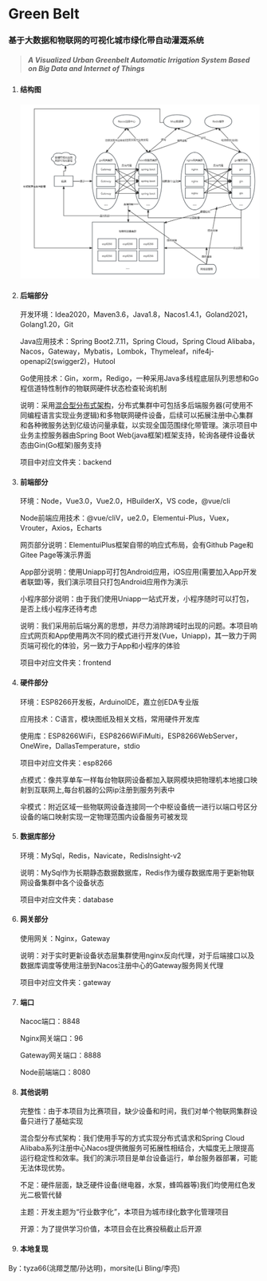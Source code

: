 # Green Belt
### 基于大数据和物联网的可视化城市绿化带自动灌溉系统
> ##### *A Visualized Urban Greenbelt Automatic Irrigation System Based on Big Data and Internet of Things*
>

1. #### 结构图

   #### ![架构图](./文档/架构图.png)

2. #### 后端部分

   开发环境：Idea2020，Maven3.6，Java1.8，Nacos1.4.1，Goland2021，Golang1.20，Git

   Java应用技术：Spring Boot2.7.11，Spring Cloud，Spring Cloud Alibaba，Nacos，Gateway，Mybatis，Lombok，Thymeleaf，nife4j-openapi2(swigger2)，Hutool

   Go使用技术：Gin，xorm，Redigo，一种采用Java多线程底层队列思想和Go程信道特性制作的物联网硬件状态检查轮询机制

   说明：采用[混合型分布式架构](#其他说明)，分布式集群中可包括多后端服务器(可使用不同编程语言实现业务逻辑)和多物联网硬件设备，后续可以拓展注册中心集群和各种微服务达到亿级访问量承载，以实现全国范围绿化带管理。演示项目中业务主控服务器由Spring Boot Web(java框架)框架支持，轮询各硬件设备状态由Gin(Go框架)服务支持

   项目中对应文件夹：backend

3. #### 前端部分

   环境：Node，Vue3.0，Vue2.0，HBuilderX，VS code，@vue/cli

   Node前端应用技术：@vue/cliV，ue2.0，Elementui-Plus，Vuex，Vrouter，Axios，Echarts

   网页部分说明：ElementuiPlus框架自带的响应式布局，会有Github Page和Gitee Page等演示界面

   App部分说明：使用Uniapp可打包Android应用，iOS应用(需要加入App开发者联盟)等，我们演示项目只打包Android应用作为演示

   小程序部分说明：由于我们使用Uniapp一站式开发，小程序随时可以打包，是否上线小程序还待考虑

   说明：我们采用前后端分离的思想，并尽力消除跨域时出现的问题。本项目响应式网页和App使用两次不同的模式进行开发(Vue，Uniapp)，其一致力于网页端可视化的体验，另一致力于App和小程序的体验

   项目中对应文件夹：frontend

4. #### 硬件部分

   环境：ESP8266开发板，ArduinoIDE，嘉立创EDA专业版

   应用技术：C语言，模块图纸及相关文档，常用硬件开发库

   使用库：ESP8266WiFi，ESP8266WiFiMulti，ESP8266WebServer，OneWire，DallasTemperature，stdio

   项目中对应文件夹：esp8266

   点模式：像共享单车一样每台物联网设备都加入联网模块把物理机本地接口映射到互联网上,每台机器的公网ip注册到服务列表中

   伞模式：附近区域一些物联网设备连接同一个中枢设备统一进行以端口号区分设备的端口映射实现一定物理范围内设备服务可被发现

5. #### 数据库部分

   环境：MySql，Redis，Navicate，RedisInsight-v2

   说明：MySql作为长期静态数据数据库，Redis作为缓存数据库用于更新物联网设备集群中各个设备状态

   项目中对应文件夹：database

6. #### 网关部分

   使用网关：Nginx，Gateway

   说明：对于实时更新设备状态层集群使用nginx反向代理，对于后端接口以及数据库调度等使用注册到Nacos注册中心的Gateway服务网关代理

   项目中对应文件夹：gateway

7. #### 端口

   Nacoc端口：8848

   Nginx网关端口：96

   Gateway网关端口：8888

   Node前端端口：8080

8. #### 其他说明

   完整性：由于本项目为比赛项目，缺少设备和时间，我们对单个物联网集群设备只进行了基础实现

   混合型分布式架构：我们使用手写的方式实现分布式请求和Spring Cloud Alibaba系列注册中心Nacos提供微服务可拓展性相结合，大幅度无上限提高运行稳定性和效率。我们的演示项目是单台设备运行，单台服务器部署，可能无法体现优势。

   不足：硬件层面，缺乏硬件设备(继电器，水泵，蜂鸣器等)我们均使用红色发光二极管代替

   主题：开发主题为“行业数字化”，本项目为城市绿化数字化管理项目

   开源：为了提供学习价值，本项目会在比赛投稿截止后开源

9. #### 本地复现

By：tyza66(洮羱芝闇/孙达明)，morsite(Li Bling/李亮)
